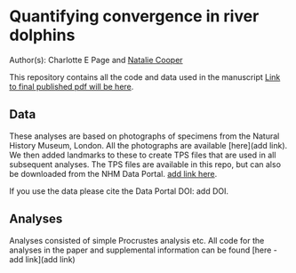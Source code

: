 # Quantifying convergence in river dolphins
Author(s): Charlotte E Page and [Natalie Cooper](mailto:natalie.cooper.@nhm.ac.uk)  

This repository contains all the code and data used in the manuscript [Link to final published pdf will be here]().

## Data
These analyses are based on photographs of specimens from the Natural History Museum, London. 
All the photographs are available [here](add link). 
We then added landmarks to these to create TPS files that are used in all subsequent analyses. 
The TPS files are available in this repo, but can also be downloaded from the NHM Data Portal. [add link here]().

If you use the data please cite the Data Portal DOI: add DOI.


## Analyses
Analyses consisted of simple Procrustes analysis etc. 
All code for the analyses in the paper and supplemental information can be found [here - add link](add link)

